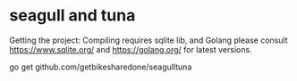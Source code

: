 # seagull and tuna

Getting the project:
Compiling requires sqlite lib, and Golang please consult https://www.sqlite.org/ and https://golang.org/ for latest versions.

go get github.com/getbikesharedone/seagulltuna
